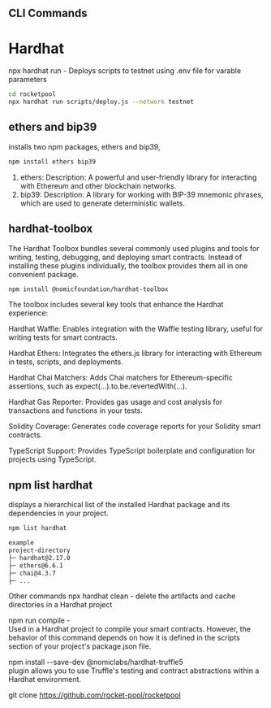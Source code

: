 ## CLI Commands

# Hardhat
npx hardhat run - Deploys scripts to testnet using .env file for varable parameters 

```bash
cd rocketpool
npx hardhat run scripts/deploy.js --network testnet
```
## ethers and bip39
installs two npm packages, ethers and bip39,
```bash
npm install ethers bip39
```
1. ethers:
Description: A powerful and user-friendly library for interacting with Ethereum and other blockchain networks.
2. bip39:
Description: A library for working with BIP-39 mnemonic phrases, which are used to generate deterministic wallets.

## hardhat-toolbox
The Hardhat Toolbox bundles several commonly used plugins and tools for writing, testing, debugging, and deploying smart contracts. 
Instead of installing these plugins individually, the toolbox provides them all in one convenient package.

```bash
npm install @nomicfoundation/hardhat-toolbox
```

The toolbox includes several key tools that enhance the Hardhat experience:

Hardhat Waffle:
Enables integration with the Waffle testing library, useful for writing tests for smart contracts.

Hardhat Ethers:
Integrates the ethers.js library for interacting with Ethereum in tests, scripts, and deployments.

Hardhat Chai Matchers:
Adds Chai matchers for Ethereum-specific assertions, such as expect(...).to.be.revertedWith(...).

Hardhat Gas Reporter:
Provides gas usage and cost analysis for transactions and functions in your tests.

Solidity Coverage:
Generates code coverage reports for your Solidity smart contracts.

TypeScript Support:
Provides TypeScript boilerplate and configuration for projects using TypeScript.

## npm list hardhat
displays a hierarchical list of the installed Hardhat package and its dependencies in your project.

```bash
npm list hardhat

example
project-directory
├─ hardhat@2.17.0
├─ ethers@6.6.1
├─ chai@4.3.7
├─ ...
```

Other commands
npx hardhat clean - 
delete the artifacts and cache directories in a Hardhat project

npm run compile   -  
Used in a Hardhat project to compile your smart contracts. However, the behavior of this command depends on how it is defined in the scripts section of your project's package.json file.

npm install --save-dev @nomiclabs/hardhat-truffle5  
plugin allows you to use Truffle's testing and contract abstractions within a Hardhat environment.

git clone https://github.com/rocket-pool/rocketpool



 
